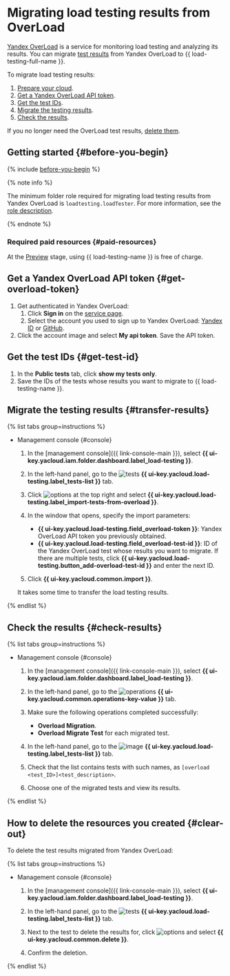 # Migrating load testing results from OverLoad

[Yandex OverLoad](https://overload.yandex.net/) is a service for monitoring load testing and analyzing its results. You can migrate [test results](../../load-testing/concepts/load-test-results.md) from Yandex OverLoad to {{ load-testing-full-name }}.

To migrate load testing results:

1. [Prepare your cloud](#before-you-begin).
1. [Get a Yandex OverLoad API token](#get-overload-token).
1. [Get the test IDs](#get-test-id).
1. [Migrate the testing results](#transfer-results).
1. [Check the results](#check-results).

If you no longer need the OverLoad test results, [delete them](#clear-out).

## Getting started {#before-you-begin}

{% include [before-you-begin](../_tutorials_includes/before-you-begin.md) %}

{% note info %}

The minimum folder role required for migrating load testing results from Yandex OverLoad is `loadtesting.loadTester`. For more information, see the [role description](../../load-testing/security/index.md#roles-list).

{% endnote %}

### Required paid resources {#paid-resources}

At the [Preview](../../overview/concepts/launch-stages.md) stage, using {{ load-testing-name }} is free of charge.

## Get a Yandex OverLoad API token {#get-overload-token}

1. Get authenticated in Yandex OverLoad:
   1. Click **Sign in** on the [service page](https://overload.yandex.net/).
   1. Select the account you used to sign up to Yandex OverLoad: [Yandex ID](https://yandex.ru/support/id/) or [GitHub](https://docs.github.com/en/account-and-profile).
1. Click the account image and select **My api token**. Save the API token.

## Get the test IDs {#get-test-id}

1. In the **Public tests** tab, click **show my tests only**.
1. Save the IDs of the tests whose results you want to migrate to {{ load-testing-name }}.

## Migrate the testing results {#transfer-results}

{% list tabs group=instructions %}

- Management console {#console}

   1. In the [management console]({{ link-console-main }}), select **{{ ui-key.yacloud.iam.folder.dashboard.label_load-testing }}**.

   1. In the left-hand panel, go to the ![tests](../../_assets/load-testing/test.svg) **{{ ui-key.yacloud.load-testing.label_tests-list }}** tab.
   1. Click ![options](../../_assets/options.svg) at the top right and select **{{ ui-key.yacloud.load-testing.label_import-tests-from-overload }}**.
   1. In the window that opens, specify the import parameters:
      * **{{ ui-key.yacloud.load-testing.field_overload-token }}**: Yandex OverLoad API token you previously obtained.
      * **{{ ui-key.yacloud.load-testing.field_overload-test-id }}**: ID of the Yandex OverLoad test whose results you want to migrate. If there are multiple tests, click **{{ ui-key.yacloud.load-testing.button_add-overload-test-id }}** and enter the next ID.
   1. Click **{{ ui-key.yacloud.common.import }}**.

   It takes some time to transfer the load testing results.

{% endlist %}

## Check the results {#check-results}

{% list tabs group=instructions %}

- Management console {#console}

   1. In the [management console]({{ link-console-main }}), select **{{ ui-key.yacloud.iam.folder.dashboard.label_load-testing }}**.

   1. In the left-hand panel, go to the ![operations](../../_assets/mdb/operations.svg) **{{ ui-key.yacloud.common.operations-key-value }}** tab.
   1. Make sure the following operations completed successfully:
      * **Overload Migration**.
      * **Overload Migrate Test** for each migrated test.
   1. In the left-hand panel, go to the ![image](../../_assets/load-testing/test.svg) **{{ ui-key.yacloud.load-testing.label_tests-list }}** tab.
   1. Check that the list contains tests with such names, as `[overload <test_ID>]<test_description>`.
   1. Choose one of the migrated tests and view its results.

{% endlist %}

## How to delete the resources you created {#clear-out}

To delete the test results migrated from Yandex OverLoad:

{% list tabs group=instructions %}

- Management console {#console}

   1. In the [management console]({{ link-console-main }}), select **{{ ui-key.yacloud.iam.folder.dashboard.label_load-testing }}**.

   1. In the left-hand panel, go to the ![tests](../../_assets/load-testing/test.svg) **{{ ui-key.yacloud.load-testing.label_tests-list }}** tab.
   1. Next to the test to delete the results for, click ![options](../../_assets/options.svg) and select **{{ ui-key.yacloud.common.delete }}**.
   1. Confirm the deletion.

{% endlist %}
